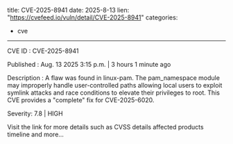  
title: CVE-2025-8941
date: 2025-8-13
lien: "https://cvefeed.io/vuln/detail/CVE-2025-8941"
categories:
  - cve
---

CVE ID : CVE-2025-8941

Published :  Aug. 13
2025
3:15 p.m. | 3 hours
1 minute ago

Description : A flaw was found in linux-pam. The pam_namespace module may improperly handle user-controlled paths
allowing local users to exploit symlink attacks and race conditions to elevate their privileges to root. This CVE provides a "complete" fix for CVE-2025-6020.

Severity: 7.8 | HIGH

Visit the link for more details
such as CVSS details
affected products
timeline
and more...
